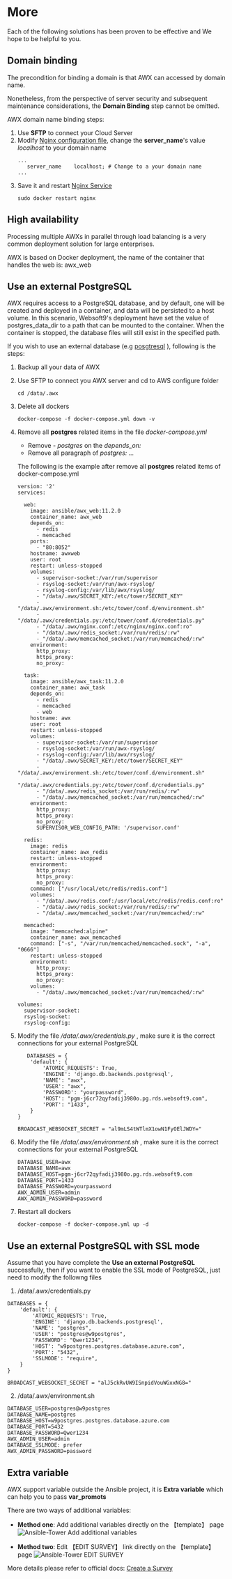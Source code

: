 # More

Each of the following solutions has been proven to be effective and We hope to be helpful to you.

## Domain binding

The precondition for binding a domain is that AWX can accessed by domain name.

Nonetheless, from the perspective of server security and subsequent maintenance considerations, the **Domain Binding** step cannot be omitted.

AWX domain name binding steps:

1. Use **SFTP** to connect your Cloud Server
2. Modify [Nginx configuration file](/stack-components.md#nginx), change the **server_name**'s value *localhost* to your domain name
   ```text
   ...
      server_name    localhost; # Change to a your domain name
   ...
   ```
3. Save it and restart [Nginx Service](/admin-services.md#nginx)
   ```
   sudo docker restart nginx
   ```
## High availability

Processing multiple AWXs in parallel through load balancing is a very common deployment solution for large enterprises.

AWX is based on Docker deployment, the name of the container that handles the web is: awx_web


## Use an external PostgreSQL

AWX requires access to a PostgreSQL database, and by default, one will be created and deployed in a container, and data will be persisted to a host volume. In this scenario, Websoft9's deployment have set the value of postgres_data_dir to a path that can be mounted to the container. When the container is stopped, the database files will still exist in the specified path.

If you wish to use an external database (e.g [posgtresql](https://github.com/ansible/awx/blob/devel/INSTALL.md#docker-compose) ), following is the steps:

1. Backup all your data of AWX
2. Use SFTP to connect you AWX server and cd to AWS configure folder
   ```
   cd /data/.awx
   ```
2. Delete all dockers
   ```
   docker-compose -f docker-compose.yml down -v
   ```
3. Remove all **postgres** related items in the file *docker-compose.yml*  

   * Remove *- postgres* on the *depends_on:* 
   * Remove all paragraph of *postgres: ...*

   The following is the example after remove all **postgres** related items of docker-compose.yml

   ```
   version: '2'
   services:

     web:
       image: ansible/awx_web:11.2.0
       container_name: awx_web
       depends_on:
         - redis
         - memcached
       ports:
         - "80:8052"
       hostname: awxweb
       user: root
       restart: unless-stopped
       volumes:
         - supervisor-socket:/var/run/supervisor
         - rsyslog-socket:/var/run/awx-rsyslog/
         - rsyslog-config:/var/lib/awx/rsyslog/
         - "/data/.awx/SECRET_KEY:/etc/tower/SECRET_KEY"
         - "/data/.awx/environment.sh:/etc/tower/conf.d/environment.sh"
         - "/data/.awx/credentials.py:/etc/tower/conf.d/credentials.py"
         - "/data/.awx/nginx.conf:/etc/nginx/nginx.conf:ro"
         - "/data/.awx/redis_socket:/var/run/redis/:rw"
         - "/data/.awx/memcached_socket:/var/run/memcached/:rw"
       environment:
         http_proxy: 
         https_proxy: 
         no_proxy: 

     task:
       image: ansible/awx_task:11.2.0
       container_name: awx_task
       depends_on:
         - redis
         - memcached
         - web
       hostname: awx
       user: root
       restart: unless-stopped
       volumes:
         - supervisor-socket:/var/run/supervisor
         - rsyslog-socket:/var/run/awx-rsyslog/
         - rsyslog-config:/var/lib/awx/rsyslog/
         - "/data/.awx/SECRET_KEY:/etc/tower/SECRET_KEY"
         - "/data/.awx/environment.sh:/etc/tower/conf.d/environment.sh"
         - "/data/.awx/credentials.py:/etc/tower/conf.d/credentials.py"
         - "/data/.awx/redis_socket:/var/run/redis/:rw"
         - "/data/.awx/memcached_socket:/var/run/memcached/:rw"
       environment:
         http_proxy: 
         https_proxy: 
         no_proxy: 
         SUPERVISOR_WEB_CONFIG_PATH: '/supervisor.conf'

     redis:
       image: redis
       container_name: awx_redis
       restart: unless-stopped
       environment:
         http_proxy: 
         https_proxy: 
         no_proxy: 
       command: ["/usr/local/etc/redis/redis.conf"]
       volumes:
         - "/data/.awx/redis.conf:/usr/local/etc/redis/redis.conf:ro"
         - "/data/.awx/redis_socket:/var/run/redis/:rw"
         - "/data/.awx/memcached_socket:/var/run/memcached/:rw"

     memcached:
       image: "memcached:alpine"
       container_name: awx_memcached
       command: ["-s", "/var/run/memcached/memcached.sock", "-a", "0666"]
       restart: unless-stopped
       environment:
         http_proxy: 
         https_proxy: 
         no_proxy: 
       volumes:
         - "/data/.awx/memcached_socket:/var/run/memcached/:rw"

   volumes:
     supervisor-socket:
     rsyslog-socket:
     rsyslog-config:

   ```
4. Modify the file */data/.awx/credentials.py* , make sure it is the correct connections for your external PostgreSQL
   ```
      DATABASES = {
       'default': {
           'ATOMIC_REQUESTS': True,
           'ENGINE': 'django.db.backends.postgresql',
           'NAME': "awx",
           'USER': "awx",
           'PASSWORD': "yourpassword",
           'HOST': "pgm-j6cr72qyfadij3980o.pg.rds.websoft9.com",
           'PORT': "1433",
       }
   }

   BROADCAST_WEBSOCKET_SECRET = "al9mLS4tWTlmX1owN1FyOElJWDY="
   ```
5. Modify the file */data/.awx/environment.sh* , make sure it is the correct connections for your external PostgreSQL
   ```
   DATABASE_USER=awx
   DATABASE_NAME=awx
   DATABASE_HOST=pgm-j6cr72qyfadij3980o.pg.rds.websoft9.com
   DATABASE_PORT=1433
   DATABASE_PASSWORD=yourpassword
   AWX_ADMIN_USER=admin
   AWX_ADMIN_PASSWORD=password

   ```
6. Restart all dockers
   ```
   docker-compose -f docker-compose.yml up -d
   ```
   
## Use an external PostgreSQL with SSL mode

Assume that you have complete the **Use an external PostgreSQL** successfully, then if you want to enable the SSL mode of PostgreSQL, just need to modify the followng files

1. /data/.awx/credentials.py

```
DATABASES = {
    'default': {
        'ATOMIC_REQUESTS': True,
        'ENGINE': 'django.db.backends.postgresql',
        'NAME': "postgres",
        'USER': "postgres@w9postgres",
        'PASSWORD': "Qwer1234",
        'HOST': "w9postgres.postgres.database.azure.com",
        'PORT': "5432",
        'SSLMODE': "require",
    }
}

BROADCAST_WEBSOCKET_SECRET = "alJ5ckRvUW9ISnpidVouWGxxNG8="
```
2. /data/.awx/environment.sh
```
DATABASE_USER=postgres@w9postgres
DATABASE_NAME=postgres
DATABASE_HOST=w9postgres.postgres.database.azure.com
DATABASE_PORT=5432
DATABASE_PASSWORD=Qwer1234
AWX_ADMIN_USER=admin
DATABASE_SSLMODE: prefer
AWX_ADMIN_PASSWORD=password

```

## Extra variable

AWX support variable outside the Ansible project, it is **Extra variable** which can help you to pass **var_promots**  

There are two ways of additional variables:

* **Method one**: Add additional variables directly on the 【template】 page
  ![Ansible-Tower Add additional variables](https://libs.websoft9.com/Websoft9/DocsPicture/en/awx/awx-extravars-websoft9.png)

* **Method two**: Edit 【EDIT SURVEY】 link directly on the 【template】 page
  ![Ansible-Tower EDIT SURVEY](https://libs.websoft9.com/Websoft9/DocsPicture/en/awx/awx-varspromptset-websoft9.png)

More details please refer to official docs: [Create a Survey](https://docs.ansible.com/ansible-tower/latest/html/userguide/job_templates.html#ug-surveys)